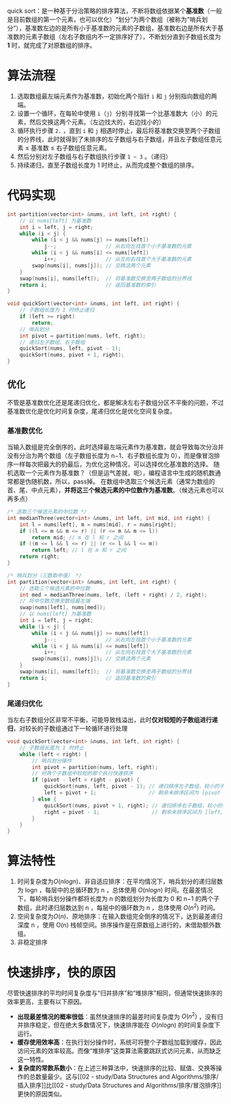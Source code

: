 quick sort：是一种基于分治策略的排序算法，不断将数组依据某个**基准数**（一般是目前数组的第一个元素，也可以优化）“划分”为两个数组（被称为“哨兵划分”），基准数左边的是所有小于基准数的元素的子数组，基准数右边是所有大于基准数的元素子数组（左右子数组内不一定排序好了），不断划分直到子数组长度为 **1** 时，就完成了对原数组的排序。

# 算法流程
1. 选取数组最左端元素作为基准数，初始化两个指针 `i` 和 `j` 分别指向数组的两端。
2. 设置一个循环，在每轮中使用 `i`（`j`）分别寻找第一个比基准数大（小）的元素，然后交换这两个元素。（左边找大的，右边找小的）
3. 循环执行步骤 `2.` ，直到 `i` 和 `j` 相遇时停止，最后将基准数交换至两个子数组的分界线，此时就得到了未排序的左子数组与右子数组，并且左子数组任意元素 ≤ 基准数 ≤ 右子数组任意元素。
4. 然后分别对左子数组与右子数组执行步骤 `1 ~ 3` 。（递归）
5. 持续递归，直至子数组长度为 1 时终止，从而完成整个数组的排序。

# 代码实现
```cpp
int partition(vector<int> &nums, int left, int right) {
    // 以 nums[left] 为基准数
    int i = left, j = right;
    while (i < j) {
        while (i < j && nums[j] >= nums[left])
            j--;                // 从右向左找首个小于基准数的元素
        while (i < j && nums[i] <= nums[left])
            i++;                // 从左向右找首个大于基准数的元素
        swap(nums[i], nums[j]); // 交换这两个元素
    }
    swap(nums[i], nums[left]);  // 将基准数交换至两子数组的分界线
    return i;                   // 返回基准数的索引
}

void quickSort(vector<int> &nums, int left, int right) {
    // 子数组长度为 1 时终止递归
    if (left >= right)
        return;
    // 哨兵划分
    int pivot = partition(nums, left, right);
    // 递归左子数组、右子数组
    quickSort(nums, left, pivot - 1);
    quickSort(nums, pivot + 1, right);
}
```
## 优化
不管是基准数优化还是尾递归优化，都是解决左右子数组分区不平衡的问题，不过基准数优化是优化时间复杂度，尾递归优化是优化空间复杂度。
### 基准数优化
当输入数组是完全倒序的，此时选择最左端元素作为基准数，就会导致每次分治并没有分治为两个数组（左子数组长度为 n−1、右子数组长度为 0），而是像冒泡排序一样每次把最大的扔最后，为优化这种情况，可以选择优化基准数的选择。
随机选取一个元素作为基准数？（但是运气差就，呃），编程语言中生成的随机数通常都是伪随机数，所以，pass掉。
在数组中选取三个候选元素（通常为数组的首、尾、中点元素），**并将这三个候选元素的中位数作为基准数**。（候选元素也可以再多点）
```cpp
/* 选取三个候选元素的中位数 */
int medianThree(vector<int> &nums, int left, int mid, int right) {
    int l = nums[left], m = nums[mid], r = nums[right];
    if ((l <= m && m <= r) || (r <= m && m <= l))
        return mid; // m 在 l 和 r 之间
    if ((m <= l && l <= r) || (r <= l && l <= m))
        return left; // l 在 m 和 r 之间
    return right;
}

/* 哨兵划分（三数取中值） */
int partition(vector<int> &nums, int left, int right) {
    // 选取三个候选元素的中位数
    int med = medianThree(nums, left, (left + right) / 2, right);
    // 将中位数交换至数组最左端
    swap(nums[left], nums[med]);
    // 以 nums[left] 为基准数
    int i = left, j = right;
    while (i < j) {
        while (i < j && nums[j] >= nums[left])
            j--;                // 从右向左找首个小于基准数的元素
        while (i < j && nums[i] <= nums[left])
            i++;                // 从左向右找首个大于基准数的元素
        swap(nums[i], nums[j]); // 交换这两个元素
    }
    swap(nums[i], nums[left]);  // 将基准数交换至两子数组的分界线
    return i;                   // 返回基准数的索引
}
```
### 尾递归优化
当左右子数组分区非常不平衡，可能导致栈溢出，此时**仅对较短的子数组进行递归**，对较长的子数组通过下一轮循环进行处理
```cpp
void quickSort(vector<int> &nums, int left, int right) {
    // 子数组长度为 1 时终止
    while (left < right) {
        // 哨兵划分操作
        int pivot = partition(nums, left, right);
        // 对两个子数组中较短的那个执行快速排序
        if (pivot - left < right - pivot) {
            quickSort(nums, left, pivot - 1); // 递归排序左子数组，较小的子区间递归
            left = pivot + 1;                 // 剩余未排序区间为 [pivot + 1, right]，较大区间用循环
        } else {
            quickSort(nums, pivot + 1, right); // 递归排序右子数组，较小的子区间递归
            right = pivot - 1;                 // 剩余未排序区间为 [left, pivot - 1]，较大区间用循环
        }
    }
}
```

# 算法特性
1. 时间复杂度为$O(nlogn)$、非自适应排序：在平均情况下，哨兵划分的递归层数为 log⁡n ，每层中的总循环数为 n ，总体使用 $O(nlog⁡n)$ 时间。在最差情况下，每轮哨兵划分操作都将长度为 n 的数组划分为长度为 0 和 n−1 的两个子数组，此时递归层数达到 n ，每层中的循环数为 n ，总体使用 $O(n^2)$ 时间。
2.  空间复杂度为$O(n)$、原地排序：在输入数组完全倒序的情况下，达到最差递归深度 n ，使用 O(n) 栈帧空间。排序操作是在原数组上进行的，未借助额外数组。
3. 非稳定排序

# 快速排序，快的原因
尽管快速排序的平均时间复杂度与“归并排序”和“堆排序”相同，但通常快速排序的效率更高，主要有以下原因。
- **出现最差情况的概率很低**：虽然快速排序的最差时间复杂度为 $O(n^2)$ ，没有归并排序稳定，但在绝大多数情况下，快速排序能在 $O(nlog⁡n)$ 的时间复杂度下运行。
- **缓存使用效率高**：在执行划分操作时，系统可将整个子数组加载到缓存，因此访问元素的效率较高。而像“堆排序”这类算法需要跳跃式访问元素，从而缺乏这一特性。
- **复杂度的常数系数小**：在上述三种算法中，快速排序的比较、赋值、交换等操作的总数量最少。这与[[02 - study/Data Structures and  Algorithms/排序/插入排序]]比[[02 - study/Data Structures and  Algorithms/排序/冒泡排序]]更快的原因类似。